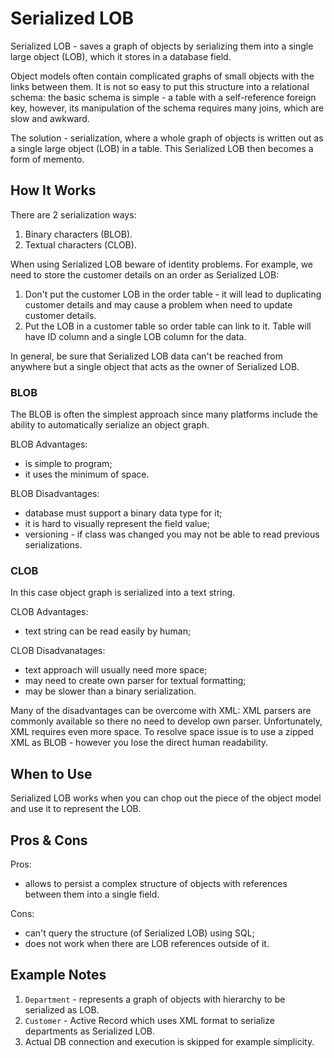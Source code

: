 ﻿# Serialized LOB

Serialized LOB - saves a graph of objects by serializing them into a single large object (LOB), which it stores in a database field.

Object models often contain complicated graphs of small objects with the links between them.
It is not so easy to put this structure into a relational schema:
the basic schema is simple - a table with a self-reference foreign key, however,
its manipulation of the schema requires many joins, which are slow and awkward.

The solution - serialization, where a whole graph of objects is written out as a single large object (LOB) in a table.
This Serialized LOB then becomes a form of memento.

## How It Works

There are 2 serialization ways:

1. Binary characters (BLOB).
1. Textual characters (CLOB).

When using Serialized LOB beware of identity problems.
For example, we need to store the customer details on an order as Serialized LOB:

1. Don't put the customer LOB in the order table - it will lead to duplicating customer details and may cause a problem when need to update customer details.
1. Put the LOB in a customer table so order table can link to it. Table will have ID column and a single LOB column for the data.

In general, be sure that Serialized LOB data can't be reached from anywhere but a single object that acts as the owner of Serialized LOB.

### BLOB

The BLOB is often the simplest approach since many platforms include the ability to automatically serialize an object graph.

BLOB Advantages:

- is simple to program;
- it uses the minimum of space.

BLOB Disadvantages:

- database must support a binary data type for it;
- it is hard to visually represent the field value;
- versioning - if class was changed you may not be able to read previous serializations.

### CLOB

In this case object graph is serialized into a text string.

CLOB Advantages:

- text string can be read easily by human;

CLOB Disadvanatages:

- text approach will usually need more space;
- may need to create own parser for textual formatting;
- may be slower than a binary serialization.

Many of the disadvantages can be overcome with XML: XML parsers are commonly available so there no need to develop own parser.
Unfortunately, XML requires even more space.
To resolve space issue is to use a zipped XML as BLOB - however you lose the direct human readability.

## When to Use

Serialized LOB works when you can chop out the piece of the object model and use it to represent the LOB.

## Pros & Cons

Pros:

- allows to persist a complex structure of objects with references between them into a single field.

Cons:

- can't query the structure (of Serialized LOB) using SQL;
- does not work when there are LOB references outside of it. 

## Example Notes

1. `Department` - represents a graph of objects with hierarchy to be serialized as LOB.
1. `Customer` - Active Record which uses XML format to serialize departments as Serialized LOB.
1. Actual DB connection and execution is skipped for example simplicity.
